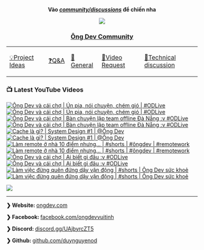 <div align="center">
      <b
        >Vào
        <a href="https://github.com/OngDev/community/discussions"
          ><i>community/discussions</i></a
        >
        để chiến nha</b
      >

<img
    src="https://raw.githubusercontent.com/thuanpham2311/img/master/ongDevCharacters/4.png"
  />

### [Ông Dev Community](https://github.com/OngDev/community/discussions)

  <b>
    <table>
      <tr>
        <td>
          <a
            href="https://github.com/OngDev/community/discussions/categories/project-ideas"
            ><p>💡Project Ideas</p></a
          >
        </td>
        <td>
          <a
            href="https://github.com/OngDev/community/discussions/categories/q-a"
            ><p>❓Q&A</p></a
          >
        </td>
        <td>
          <a
            href="https://github.com/OngDev/community/discussions/categories/general"
            ><p>💬General</p></a
          >
        </td>
        <td>
          <a
            href="https://github.com/OngDev/community/discussions/categories/video-request"
            ><p>🎥Video Request</p></a
          >
        </td>
        <td>
          <a
            href="https://github.com/OngDev/community/discussions/categories/technical-discussion"
            ><p>🧠Technical discussion</p></a
          >
        </td>
      </tr>
    </table>
  </b>
</div>

### 📺 Latest YouTube Videos

<!-- BEGIN YOUTUBE-CARDS -->
[![Ông Dev và cái chợ | Ún pia, nói chuyện, chém gió | #ODLive](https://ytcards.demolab.com/?id=xQrkrSiY30k&title=%C3%94ng+Dev+v%C3%A0+c%C3%A1i+ch%E1%BB%A3+%7C+%C3%9An+pia%2C+n%C3%B3i+chuy%E1%BB%87n%2C+ch%C3%A9m+gi%C3%B3+%7C+%23ODLive&lang=en&timestamp=1667060505&background_color=%230d1117&title_color=%23ffffff&stats_color=%23dedede&width=250&duration=7811 "Ông Dev và cái chợ | Ún pia, nói chuyện, chém gió | #ODLive")](https://www.youtube.com/watch?v=xQrkrSiY30k#gh-dark-mode-only)[![Ông Dev và cái chợ | Ún pia, nói chuyện, chém gió | #ODLive](https://ytcards.demolab.com/?id=xQrkrSiY30k&title=%C3%94ng+Dev+v%C3%A0+c%C3%A1i+ch%E1%BB%A3+%7C+%C3%9An+pia%2C+n%C3%B3i+chuy%E1%BB%87n%2C+ch%C3%A9m+gi%C3%B3+%7C+%23ODLive&lang=en&timestamp=1667060505&background_color=%23ffffff&title_color=%2324292f&stats_color=%2357606a&width=250&duration=7811 "Ông Dev và cái chợ | Ún pia, nói chuyện, chém gió | #ODLive")](https://www.youtube.com/watch?v=xQrkrSiY30k#gh-light-mode-only)
[![Ông Dev và cái chợ | Bàn chuyện lập team offline Đà Nẵng :v #ODLive](https://ytcards.demolab.com/?id=783P8ijaUyE&title=%C3%94ng+Dev+v%C3%A0+c%C3%A1i+ch%E1%BB%A3+%7C+B%C3%A0n+chuy%E1%BB%87n+l%E1%BA%ADp+team+offline+%C4%90%C3%A0+N%E1%BA%B5ng+%3Av+%23ODLive&lang=en&timestamp=1665851028&background_color=%230d1117&title_color=%23ffffff&stats_color=%23dedede&width=250&duration=7202 "Ông Dev và cái chợ | Bàn chuyện lập team offline Đà Nẵng :v #ODLive")](https://www.youtube.com/watch?v=783P8ijaUyE#gh-dark-mode-only)[![Ông Dev và cái chợ | Bàn chuyện lập team offline Đà Nẵng :v #ODLive](https://ytcards.demolab.com/?id=783P8ijaUyE&title=%C3%94ng+Dev+v%C3%A0+c%C3%A1i+ch%E1%BB%A3+%7C+B%C3%A0n+chuy%E1%BB%87n+l%E1%BA%ADp+team+offline+%C4%90%C3%A0+N%E1%BA%B5ng+%3Av+%23ODLive&lang=en&timestamp=1665851028&background_color=%23ffffff&title_color=%2324292f&stats_color=%2357606a&width=250&duration=7202 "Ông Dev và cái chợ | Bàn chuyện lập team offline Đà Nẵng :v #ODLive")](https://www.youtube.com/watch?v=783P8ijaUyE#gh-light-mode-only)
[![Cache là gì? | System Design #1 | @Ông Dev](https://ytcards.demolab.com/?id=msqPp2J3c6Y&title=Cache+l%C3%A0+g%C3%AC%3F+%7C+System+Design+%231+%7C+%40%C3%94ng+Dev&lang=en&timestamp=1665752425&background_color=%230d1117&title_color=%23ffffff&stats_color=%23dedede&width=250&duration=1306 "Cache là gì? | System Design #1 | @Ông Dev")](https://www.youtube.com/watch?v=msqPp2J3c6Y#gh-dark-mode-only)[![Cache là gì? | System Design #1 | @Ông Dev](https://ytcards.demolab.com/?id=msqPp2J3c6Y&title=Cache+l%C3%A0+g%C3%AC%3F+%7C+System+Design+%231+%7C+%40%C3%94ng+Dev&lang=en&timestamp=1665752425&background_color=%23ffffff&title_color=%2324292f&stats_color=%2357606a&width=250&duration=1306 "Cache là gì? | System Design #1 | @Ông Dev")](https://www.youtube.com/watch?v=msqPp2J3c6Y#gh-light-mode-only)
[![Làm remote ở nhà 10 điểm nhưng... | #shorts | #ôngdev | #remotework](https://ytcards.demolab.com/?id=TIPQ4UR-KWo&title=L%C3%A0m+remote+%E1%BB%9F+nh%C3%A0+10+%C4%91i%E1%BB%83m+nh%C6%B0ng...+%7C+%23shorts+%7C+%23%C3%B4ngdev+%7C+%23remotework&lang=en&timestamp=1665390960&background_color=%230d1117&title_color=%23ffffff&stats_color=%23dedede&width=250&duration=22 "Làm remote ở nhà 10 điểm nhưng... | #shorts | #ôngdev | #remotework")](https://www.youtube.com/watch?v=TIPQ4UR-KWo#gh-dark-mode-only)[![Làm remote ở nhà 10 điểm nhưng... | #shorts | #ôngdev | #remotework](https://ytcards.demolab.com/?id=TIPQ4UR-KWo&title=L%C3%A0m+remote+%E1%BB%9F+nh%C3%A0+10+%C4%91i%E1%BB%83m+nh%C6%B0ng...+%7C+%23shorts+%7C+%23%C3%B4ngdev+%7C+%23remotework&lang=en&timestamp=1665390960&background_color=%23ffffff&title_color=%2324292f&stats_color=%2357606a&width=250&duration=22 "Làm remote ở nhà 10 điểm nhưng... | #shorts | #ôngdev | #remotework")](https://www.youtube.com/watch?v=TIPQ4UR-KWo#gh-light-mode-only)
[![Ông Dev và cái chợ | Ai biết gì đâu :v #ODLive](https://ytcards.demolab.com/?id=cgTUagI90kU&title=%C3%94ng+Dev+v%C3%A0+c%C3%A1i+ch%E1%BB%A3+%7C+Ai+bi%E1%BA%BFt+g%C3%AC+%C4%91%C3%A2u+%3Av+%23ODLive&lang=en&timestamp=1665246325&background_color=%230d1117&title_color=%23ffffff&stats_color=%23dedede&width=250&duration=7363 "Ông Dev và cái chợ | Ai biết gì đâu :v #ODLive")](https://www.youtube.com/watch?v=cgTUagI90kU#gh-dark-mode-only)[![Ông Dev và cái chợ | Ai biết gì đâu :v #ODLive](https://ytcards.demolab.com/?id=cgTUagI90kU&title=%C3%94ng+Dev+v%C3%A0+c%C3%A1i+ch%E1%BB%A3+%7C+Ai+bi%E1%BA%BFt+g%C3%AC+%C4%91%C3%A2u+%3Av+%23ODLive&lang=en&timestamp=1665246325&background_color=%23ffffff&title_color=%2324292f&stats_color=%2357606a&width=250&duration=7363 "Ông Dev và cái chợ | Ai biết gì đâu :v #ODLive")](https://www.youtube.com/watch?v=cgTUagI90kU#gh-light-mode-only)
[![Làm việc đừng quên đứng dậy vận động | #shorts | Ông Dev sức khoẻ](https://ytcards.demolab.com/?id=ncJ8WkZrjfQ&title=L%C3%A0m+vi%E1%BB%87c+%C4%91%E1%BB%ABng+qu%C3%AAn+%C4%91%E1%BB%A9ng+d%E1%BA%ADy+v%E1%BA%ADn+%C4%91%E1%BB%99ng+%7C+%23shorts+%7C+%C3%94ng+Dev+s%E1%BB%A9c+kho%E1%BA%BB&lang=en&timestamp=1665137792&background_color=%230d1117&title_color=%23ffffff&stats_color=%23dedede&width=250&duration=30 "Làm việc đừng quên đứng dậy vận động | #shorts | Ông Dev sức khoẻ")](https://www.youtube.com/watch?v=ncJ8WkZrjfQ#gh-dark-mode-only)[![Làm việc đừng quên đứng dậy vận động | #shorts | Ông Dev sức khoẻ](https://ytcards.demolab.com/?id=ncJ8WkZrjfQ&title=L%C3%A0m+vi%E1%BB%87c+%C4%91%E1%BB%ABng+qu%C3%AAn+%C4%91%E1%BB%A9ng+d%E1%BA%ADy+v%E1%BA%ADn+%C4%91%E1%BB%99ng+%7C+%23shorts+%7C+%C3%94ng+Dev+s%E1%BB%A9c+kho%E1%BA%BB&lang=en&timestamp=1665137792&background_color=%23ffffff&title_color=%2324292f&stats_color=%2357606a&width=250&duration=30 "Làm việc đừng quên đứng dậy vận động | #shorts | Ông Dev sức khoẻ")](https://www.youtube.com/watch?v=ncJ8WkZrjfQ#gh-light-mode-only)
<!-- END YOUTUBE-CARDS -->

[<img src="https://custom-icon-badges.demolab.com/badge/-Subscribe%20For%20More-red?style=for-the-badge&logo=video&logoColor=white"/>](https://www.youtube.com/channel/ongdev?sub_confirmation=1)

---

<strong>❯ Website: </strong><a href="https://ongdev.com">ongdev.com</a>

<strong>❯ Facebook: </strong><a href="https://www.facebook.com/ongdevvuitinh">facebook.com/ongdevvuitinh</a>

<strong>❯ Discord: </strong><a href="https://discord.gg/UAjbyrcZT5">discord.gg/UAjbyrcZT5</a>

<strong>❯ Github: </strong><a href="https://github.com/duynguyenod">github.com/duynguyenod</a>
